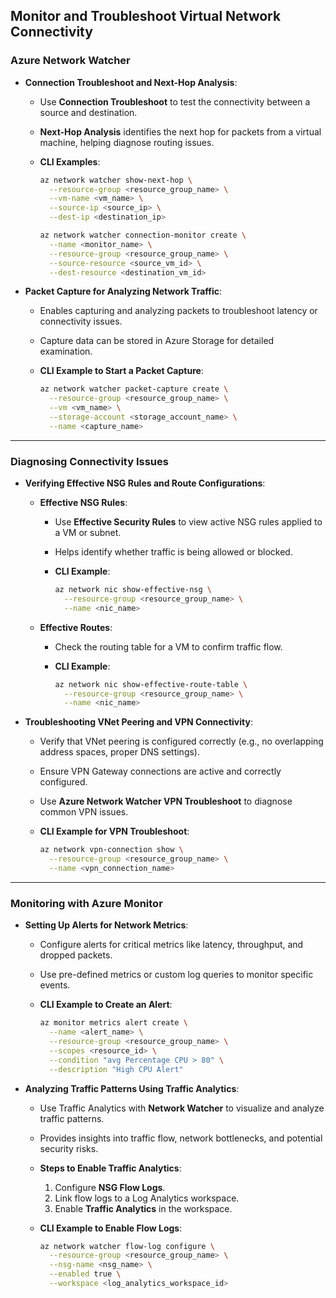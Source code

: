 ## **Monitor and Troubleshoot Virtual Network Connectivity**

### **Azure Network Watcher**

- **Connection Troubleshoot and Next-Hop Analysis**:
  - Use **Connection Troubleshoot** to test the connectivity between a source and destination.
  - **Next-Hop Analysis** identifies the next hop for packets from a virtual machine, helping diagnose routing issues.

  - **CLI Examples**:
    ```bash
    az network watcher show-next-hop \
      --resource-group <resource_group_name> \
      --vm-name <vm_name> \
      --source-ip <source_ip> \
      --dest-ip <destination_ip>

    az network watcher connection-monitor create \
      --name <monitor_name> \
      --resource-group <resource_group_name> \
      --source-resource <source_vm_id> \
      --dest-resource <destination_vm_id>
    ```

- **Packet Capture for Analyzing Network Traffic**:
  - Enables capturing and analyzing packets to troubleshoot latency or connectivity issues.
  - Capture data can be stored in Azure Storage for detailed examination.

  - **CLI Example to Start a Packet Capture**:
    ```bash
    az network watcher packet-capture create \
      --resource-group <resource_group_name> \
      --vm <vm_name> \
      --storage-account <storage_account_name> \
      --name <capture_name>
    ```

---

### **Diagnosing Connectivity Issues**

- **Verifying Effective NSG Rules and Route Configurations**:
  - **Effective NSG Rules**:
    - Use **Effective Security Rules** to view active NSG rules applied to a VM or subnet.
    - Helps identify whether traffic is being allowed or blocked.

    - **CLI Example**:
      ```bash
      az network nic show-effective-nsg \
        --resource-group <resource_group_name> \
        --name <nic_name>
      ```

  - **Effective Routes**:
    - Check the routing table for a VM to confirm traffic flow.

    - **CLI Example**:
      ```bash
      az network nic show-effective-route-table \
        --resource-group <resource_group_name> \
        --name <nic_name>
      ```

- **Troubleshooting VNet Peering and VPN Connectivity**:
  - Verify that VNet peering is configured correctly (e.g., no overlapping address spaces, proper DNS settings).
  - Ensure VPN Gateway connections are active and correctly configured.
  - Use **Azure Network Watcher VPN Troubleshoot** to diagnose common VPN issues.

  - **CLI Example for VPN Troubleshoot**:
    ```bash
    az network vpn-connection show \
      --resource-group <resource_group_name> \
      --name <vpn_connection_name>
    ```

---

### **Monitoring with Azure Monitor**

- **Setting Up Alerts for Network Metrics**:
  - Configure alerts for critical metrics like latency, throughput, and dropped packets.
  - Use pre-defined metrics or custom log queries to monitor specific events.

  - **CLI Example to Create an Alert**:
    ```bash
    az monitor metrics alert create \
      --name <alert_name> \
      --resource-group <resource_group_name> \
      --scopes <resource_id> \
      --condition "avg Percentage CPU > 80" \
      --description "High CPU Alert"
    ```

- **Analyzing Traffic Patterns Using Traffic Analytics**:
  - Use Traffic Analytics with **Network Watcher** to visualize and analyze traffic patterns.
  - Provides insights into traffic flow, network bottlenecks, and potential security risks.

  - **Steps to Enable Traffic Analytics**:
    1. Configure **NSG Flow Logs**.
    2. Link flow logs to a Log Analytics workspace.
    3. Enable **Traffic Analytics** in the workspace.

  - **CLI Example to Enable Flow Logs**:
    ```bash
    az network watcher flow-log configure \
      --resource-group <resource_group_name> \
      --nsg-name <nsg_name> \
      --enabled true \
      --workspace <log_analytics_workspace_id>
    ```

